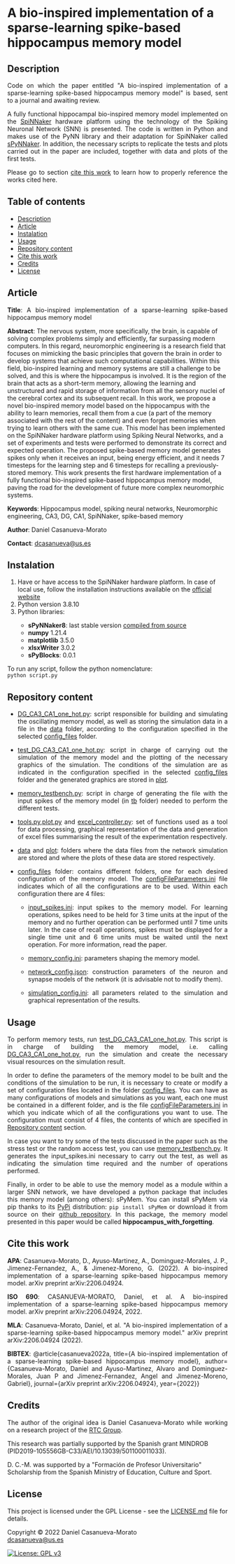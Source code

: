 # A bio-inspired implementation of a sparse-learning spike-based hippocampus memory model

<h2 name="Description">Description</h2>
<p align="justify">
Code on which the paper entitled "A bio-inspired implementation of a sparse-learning spike-based hippocampus memory model" is based, sent to a journal and awaiting review.
</p>
<p align="justify">
A fully functional hippocampal bio-inspired memory model implemented on the <a href="https://apt.cs.manchester.ac.uk/projects/SpiNNaker/">SpiNNaker</a> hardware platform using the technology of the Spiking Neuronal Network (SNN) is presented. The code is written in Python and makes use of the PyNN library and their adaptation for SpiNNaker called <a href="https://www.google.com/url?sa=t&rct=j&q=&esrc=s&source=web&cd=&cad=rja&uact=8&ved=2ahUKEwjaxOCWhrn3AhVL1BoKHVtQDvsQFnoECAkQAQ&url=https%3A%2F%2Fgithub.com%2FSpiNNakerManchester%2FsPyNNaker&usg=AOvVaw3e3TBMJ-08yBqtsKza_RiE">sPyNNaker</a>. In addition, the necessary scripts to replicate the tests and plots carried out in the paper are included, together with data and plots of the first tests.
</p>
<p align="justify">
Please go to section <a href="#CiteThisWork">cite this work</a> to learn how to properly reference the works cited here.
</p>


<h2>Table of contents</h2>
<p align="justify">
<ul>
<li><a href="#Description">Description</a></li>
<li><a href="#Article">Article</a></li>
<li><a href="#Instalation">Instalation</a></li>
<li><a href="#Usage">Usage</a></li>
<li><a href="#RepositoryContent">Repository content</a></li>
<li><a href="#CiteThisWork">Cite this work</a></li>
<li><a href="#Credits">Credits</a></li>
<li><a href="#License">License</a></li>
</ul>
</p>


<h2 name="Article">Article</h2>
<p align="justify">
<strong>Title</strong>: A bio-inspired implementation of a sparse-learning spike-based hippocampus memory model

<strong>Abstract</strong>: The nervous system, more specifically, the brain, is capable of solving complex problems simply and efficiently, far surpassing modern computers. In this regard, neuromorphic engineering is a research field that focuses on mimicking the basic principles that govern the brain in order to develop systems that achieve such computational capabilities. Within this field, bio-inspired learning and memory systems are still a challenge to be solved, and this is where the hippocampus is involved. It is the region of the brain that acts as a short-term memory, allowing the learning and unstructured and rapid storage of information from all the sensory nuclei of the cerebral cortex and its subsequent recall. In this work, we propose a novel bio-inspired memory model based on the hippocampus with the ability to learn memories, recall them from a cue (a part of the memory associated with the rest of the content) and even forget memories when trying to learn others with the same cue. This model has been implemented on the SpiNNaker hardware platform using Spiking Neural Networks, and a set of experiments and tests were performed to demonstrate its correct and expected operation. The proposed spike-based memory model generates spikes only when it receives an input, being energy efficient, and it needs 7 timesteps for the learning step and 6 timesteps for recalling a previously-stored memory. This work presents the first hardware implementation of a fully functional bio-inspired spike-based hippocampus memory model, paving the road for the development of future more complex neuromorphic systems.

<strong>Keywords</strong>: Hippocampus model, spiking neural networks, Neuromorphic engineering, CA3, DG, CA1, SpiNNaker, spike-based memory

<strong>Author</strong>: Daniel Casanueva-Morato

<strong>Contact</strong>: dcasanueva@us.es
</p>


<h2 name="Instalation">Instalation</h2>
<p align="justify">
<ol>
	<li>Have or have access to the SpiNNaker hardware platform. In case of local use, follow the installation instructions available on the <a href="http://spinnakermanchester.github.io/spynnaker/6.0.0/index.html">official website</a></li>
	<li>Python version 3.8.10</li>
	<li>Python libraries:</li>
	<ul>
		<li><strong>sPyNNaker8</strong>: last stable version <a href="http://spinnakermanchester.github.io/development/gitinstall.html">compiled from source</a></li>
		<li><strong>numpy</strong> 1.21.4</li>
		<li><strong>matplotlib</strong> 3.5.0</li>
		<li><strong>xlsxWriter</strong> 3.0.2</li>
		<li><strong>sPyBlocks</strong>: 0.0.1</li>
	</ul>
</ol>
</p>
<p align="justify">
To run any script, follow the python nomenclature: 
<code>
python script.py
</code>
</p>


<h2 name="RepositoryContent">Repository content</h3>
<p align="justify">
<ul>
	<li><p align="justify"><a href="DG_CA3_CA1_one_hot.py">DG_CA3_CA1_one_hot.py</a>: script responsible for building and simulating the oscillating memory model, as well as storing the simulation data in a file in the <a href="data/">data</a> folder, according to the configuration specified in the selected <a href="config_files/">config_files</a> folder.</p></li>
	<li><p align="justify"><a href="test_DG_CA3_CA1_one_hot.py">test_DG_CA3_CA1_one_hot.py</a>: script in charge of carrying out the simulation of the memory model and the plotting of the necessary graphics of the simulation. The conditions of the simulation are as indicated in the configuration specified in the selected <a href="config_files/">config_files</a> folder and the generated graphics are stored in <a href="plot/">plot</a>.</p></li>
	<li><p align="justify"><a href="memory_testbench.py">memory_testbench.py</a>: script in charge of generating the file with the input spikes of the memory model (in <a href="tb/">tb</a> folder) needed to perform the different tests.</p></li>
	<li><p align="justify"><a href="tools.py">tools.py</a>,<a href="plot.py">plot.py</a> and <a href="excel_controller.py">excel_controller.py</a>: set of functions used as a tool for data processing, graphical representation of the data and generation of excel files summarising the result of the experimentation respectively.</p></li>
	<li><p align="justify"><a href="data/">data</a> and <a href="plot/">plot</a>: folders where the data files from the network simulation are stored and where the plots of these data are stored respectively.</p></li>
	<li><p align="justify"><a href="config_files/">config_files</a> folder: contains different folders, one for each desired configuration of the memory model. The <a href="config_files/configFileParameters.ini">configFileParameters.ini</a> file indicates which of all the configurations are to be used. Within each configuration there are 4 files:</p></li>
		<ul>
			<li><p align="justify"><a href="config_files/test_01/input_spikes.ini">input_spikes.ini</a>: input spikes to the memory model. For learning operations, spikes need to be held for 3 time units at the input of the memory and no further operation can be performed until 7 time units later. In the case of recall operations, spikes must be displayed for a single time unit and 6 time units must be waited until the next operation. For more information, read the paper.</p></li>
			<li><p align="justify"><a href="config_files/test_01/memory_config.ini">memory_config.ini</a>: parameters shaping the memory model.</p></li>
			<li><p align="justify"><a href="config_files/test_01/network_config.json">network_config.json</a>: construction parameters of the neuron and synapse models of the network (it is advisable not to modify them).</p></li>
			<li><p align="justify"><a href="config_files/test_01/simulation_config.ini">simulation_config.ini</a>: all parameters related to the simulation and graphical representation of the results.</p></li>
		</ul>
</ul>
</p>


<h2 name="Usage">Usage</h2>
<p align="justify">
To perform memory tests, run <a href="test_DG_CA3_CA1_one_hot.py">test_DG_CA3_CA1_one_hot.py</a>. This script is in charge of building the memory model, i.e. calling <a href="DG_CA3_CA1_one_hot.py">DG_CA3_CA1_one_hot.py</a>, run the simulation and create the necessary visual resources on the simulation result.
</p>
<p align="justify">
In order to define the parameters of the memory model to be built and the conditions of the simulation to be run, it is necessary to create or modify a set of configuration files located in the folder <a href="config_files/">config_files</a>. You can have as many configurations of models and simulations as you want, each one must be contained in a different folder, and is the file <a href="config_files/configFileParameters.ini">configFileParameters.ini</a> in which you indicate which of all the configurations you want to use. The configuration must consist of 4 files, the contents of which are specified in <a href="#RepositoryContent">Repository content</a> section.
</p>
<p align="justify">
In case you want to try some of the tests discussed in the paper such as the stress test or the random access test, you can use <a href="memory_testbench.py">memory_testbench.py</a>. It generates the input_spikes.ini necessary to carry out the test, as well as indicating the simulation time required and the number of operations performed.
</p>
<p align="justify">
Finally, in order to be able to use the memory model as a module within a larger SNN network, we have developed a python package that includes this memory model (among others): sPyMem. You can install sPyMem via pip thanks to its <a href="https://pypi.org/project/sPyMem/">PyPi</a> distribution: <code>pip install sPyMem</code> or download it from source on their <a href="https://github.com/dancasmor/sPyMem/">github repository</a>. In this package, the memory model presented in this paper would be called <strong>hippocampus_with_forgetting</strong>.
</p>


<h2 name="CiteThisWork">Cite this work</h2>
<p align="justify">
<strong>APA</strong>: Casanueva-Morato, D., Ayuso-Martinez, A., Dominguez-Morales, J. P., Jimenez-Fernandez, A., & Jimenez-Moreno, G. (2022). A bio-inspired implementation of a sparse-learning spike-based hippocampus memory model. arXiv preprint arXiv:2206.04924.
</p>
<p align="justify">
<strong>ISO 690</strong>: CASANUEVA-MORATO, Daniel, et al. A bio-inspired implementation of a sparse-learning spike-based hippocampus memory model. arXiv preprint arXiv:2206.04924, 2022.
</p>
<p align="justify">
<strong>MLA</strong>: Casanueva-Morato, Daniel, et al. "A bio-inspired implementation of a sparse-learning spike-based hippocampus memory model." arXiv preprint arXiv:2206.04924 (2022).
</p>
<p align="justify">
<strong>BIBTEX</strong>: @article{casanueva2022a, title={A bio-inspired implementation of a sparse-learning spike-based hippocampus memory model}, author={Casanueva-Morato, Daniel and Ayuso-Martinez, Alvaro and Dominguez-Morales, Juan P and Jimenez-Fernandez, Angel and Jimenez-Moreno, Gabriel}, journal={arXiv preprint arXiv:2206.04924}, year={2022}}
</p>


<h2 name="Credits">Credits</h2>
<p align="justify">
The author of the original idea is Daniel Casanueva-Morato while working on a research project of the <a href="http://www.rtc.us.es/">RTC Group</a>.

This research was partially supported by the Spanish grant MINDROB (PID2019-105556GB-C33/AEI/10.13039/501100011033). 

D. C.-M. was supported by a "Formación de Profesor Universitario" Scholarship from the Spanish Ministry of Education, Culture and Sport.
</p>


<h2 name="License">License</h2>
<p align="justify">
This project is licensed under the GPL License - see the <a href="https://github.com/dancasmor/A-bio-inspired-implementation-of-a-sparse-learning-spike-based-hippocampus-memory-model/blob/main/LICENSE">LICENSE.md</a> file for details.
</p>
<p align="justify">
Copyright © 2022 Daniel Casanueva-Morato<br>  
<a href="mailto:dcasanueva@us.es">dcasanueva@us.es</a>
</p>

[![License: GPL v3](https://img.shields.io/badge/License-GPL%20v3-blue.svg)](http://www.gnu.org/licenses/gpl-3.0)
